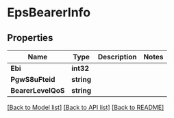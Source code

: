 # EpsBearerInfo

## Properties
Name | Type | Description | Notes
------------ | ------------- | ------------- | -------------
**Ebi** | **int32** |  | 
**PgwS8uFteid** | **string** |  | 
**BearerLevelQoS** | **string** |  | 

[[Back to Model list]](../README.md#documentation-for-models) [[Back to API list]](../README.md#documentation-for-api-endpoints) [[Back to README]](../README.md)


